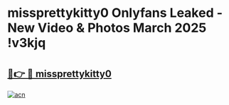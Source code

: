 # missprettykitty0 Onlyfans Leaked - New Video & Photos March 2025 !v3kjq

# <h2><a href="https://0jd51e.iuczelnia.edu.pl?title=missprettykitty0&ref=v3kjq">🔗👉 🔴 missprettykitty0</a></h2>

[![acn](https://github.com/user-attachments/assets/0f9c940e-d8b0-45ae-aac7-cd30a18b3e1c)](https://0jd51e.iuczelnia.edu.pl?title=missprettykitty0&ref=v3kjq)

